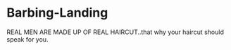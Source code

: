 # Barbing-Landing
REAL MEN ARE MADE UP OF REAL HAIRCUT..that why your haircut should speak for you.

